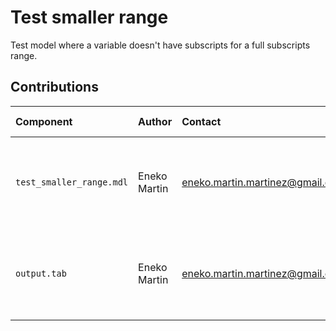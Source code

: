 Test smaller range
==================

Test model where a variable doesn't have subscripts for a full subscripts range.

Contributions
-------------

| Component                  | Author          | Contact                         | Date    | Software Version                                      |
|:-------------------------- |:--------------- |:------------------------------- |:-------- |:---------------------------------------------------- |
| `test_smaller_range.mdl`   | Eneko Martin    | eneko.martin.martinez@gmail.com | 03/11/22 | Vensim DSS for Windows 7.3.4 double precision (x32)  |
| `output.tab `              | Eneko Martin    | eneko.martin.martinez@gmail.com | 03/11/22 | Vensim DSS for Windows 7.3.4 double precision (x32)  |
